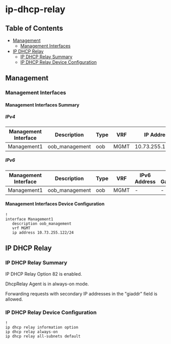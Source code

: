 # ip-dhcp-relay

## Table of Contents

- [Management](#management)
  - [Management Interfaces](#management-interfaces)
- [IP DHCP Relay](#ip-dhcp-relay)
  - [IP DHCP Relay Summary](#ip-dhcp-relay-summary)
  - [IP DHCP Relay Device Configuration](#ip-dhcp-relay-device-configuration)

## Management

### Management Interfaces

#### Management Interfaces Summary

##### IPv4

| Management Interface | Description | Type | VRF | IP Address | Gateway |
| -------------------- | ----------- | ---- | --- | ---------- | ------- |
| Management1 | oob_management | oob | MGMT | 10.73.255.122/24 | 10.73.255.2 |

##### IPv6

| Management Interface | Description | Type | VRF | IPv6 Address | IPv6 Gateway |
| -------------------- | ----------- | ---- | --- | ------------ | ------------ |
| Management1 | oob_management | oob | MGMT | - | - |

#### Management Interfaces Device Configuration

```eos
!
interface Management1
   description oob_management
   vrf MGMT
   ip address 10.73.255.122/24
```

## IP DHCP Relay

### IP DHCP Relay Summary

IP DHCP Relay Option 82 is enabled.

DhcpRelay Agent is in always-on mode.

Forwarding requests with secondary IP addresses in the "giaddr" field is allowed.

### IP DHCP Relay Device Configuration

```eos
!
ip dhcp relay information option
ip dhcp relay always-on
ip dhcp relay all-subnets default
```
